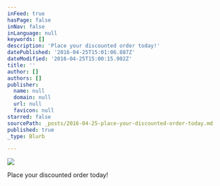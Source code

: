 ```yaml
---
inFeed: true
hasPage: false
inNav: false
inLanguage: null
keywords: []
description: 'Place your discounted order today!'
datePublished: '2016-04-25T15:01:06.887Z'
dateModified: '2016-04-25T15:00:15.902Z'
title: ''
author: []
authors: []
publisher:
  name: null
  domain: null
  url: null
  favicon: null
starred: false
sourcePath: _posts/2016-04-25-place-your-discounted-order-today.md
published: true
_type: Blurb

---
```

![](https://the-grid-user-content.s3-us-west-2.amazonaws.com/0476c4b8-78cb-4b76-8647-04273b995cb2.png)

Place your discounted order today!